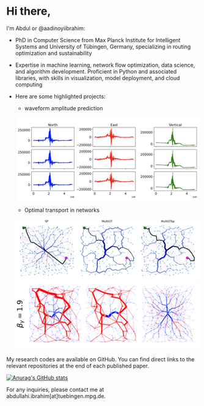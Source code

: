 # Hi there, 

I'm Abdul or @aadinoyiibrahim:

 - PhD in Computer Science from Max Planck Institute for Intelligent Systems and University of Tübingen, Germany, specializing in routing optimization and sustainability

 - Expertise in machine learning, network flow optimization, data science, and algorithm development. Proficient in Python and associated libraries, with skills in visualization, model deployment, and cloud computing

 - Here are some highlighted projects:
    - waveform amplitude prediction

    <p align="center">
    <img src ="./figs/waveform_pred.png"><br>
    </p>

    - Optimal transport in networks
    <p align="center">
    <img src ="./figs/allpaths.png"><br>
    <img src ="./figs/allpaths2.png"><br>
    </p>

My research codes are available on GitHub. You can find direct links to the relevant repositories at the end of each published paper.

[![Anurag's GitHub stats](https://github-readme-stats.vercel.app/aadinoyiibrahimanuraghazra)](https://github.com/anuraghazra/github-readme-stats)

For any inquiries, please contact me at abdullahi.ibrahim[at]tuebingen.mpg.de.